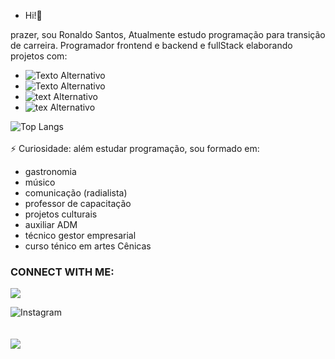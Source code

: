 -  Hi!👋
  
prazer, sou Ronaldo Santos, Atualmente  estudo programação para transição de carreira.
Programador frontend e backend e fullStack elaborando projetos com:

- <img src="https://img.shields.io/badge/HTML5-E34F26?style=for-the-badge&logo=html5&logoColor=white" alt="Texto Alternativo">
- <img src="https://img.shields.io/badge/CSS3-1572B6?style=for-the-badge&logo=css3&logoColor=white" alt="Texto Alternativo">
- <img src="https://img.shields.io/badge/JavaScript-323330?style=for-the-badge&logo=javascript&logoColor=F7DF1E" alt="text Alternativo">
- <img src="https://img.shields.io/badge/React-20232A?style=for-the-badge&logo=react&logoColor=61DAFB" alt="tex Alternativo">

![Top Langs](https://github-readme-stats.vercel.app/api/top-langs/?username=RonaldoSantosSpc&hide_progress=true)
<br>
<br>
⚡ Curiosidade: além estudar programação, sou formado em:
- gastronomia
-  músico
-   comunicação (radialista)
-   professor de capacitação
-    projetos culturais
-   auxiliar ADM
-   técnico gestor empresarial
-   curso ténico em artes Cênicas

### CONNECT WITH ME: 
<p1>
  <a href="mailto:pdronaldo@gmail.com"alt="pdronaldo@gmail.com">
  <img src="https://img.shields.io/badge/Gmail-D14836?style=for-the-badge&logo=gmail&logoColor=white"> 
<a>
  </p>
   <img src="https://img.shields.io/badge/Instagram-E4405F?style=for-the-badge&logo=instagram&logoColor=white"alt="Instagram"/>
  
  
  <br>
  <br>
  <br>
        <picture>
  <source
    srcset="https://github-readme-stats.vercel.app/api?username=RonaldoSantosSpc&show_icons=true&theme=dark"
    media="(prefers-color-scheme: dark)"
  />
  <source
    srcset="https://github-readme-stats.vercel.app/api?username=RonaldoSantosSpc&show_icons=true"
    media="(prefers-color-scheme: light), (prefers-color-scheme: no-preference)"
  />
  <img src="https://github-readme-stats.vercel.app/api?username=RonaldoSantosSpc&show_icons=true" />
</picture>




